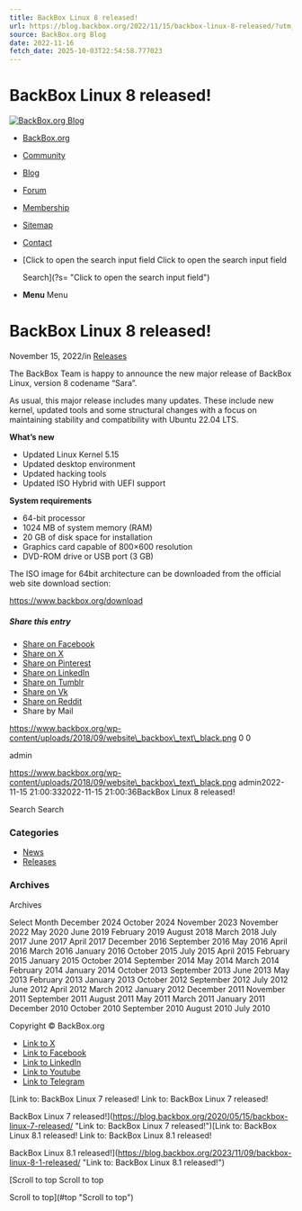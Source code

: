 ```yaml
---
title: BackBox Linux 8 released!
url: https://blog.backbox.org/2022/11/15/backbox-linux-8-released/?utm_source=rss&utm_medium=rss&utm_campaign=backbox-linux-8-released
source: BackBox.org Blog
date: 2022-11-16
fetch_date: 2025-10-03T22:54:58.777023
---
```


# BackBox Linux 8 released!

[![BackBox.org Blog](https://www.backbox.org/wp-content/uploads/2018/09/website_backbox_text_black.png)](https://blog.backbox.org/)

* [BackBox.org](https://backbox.org)
* [Community](https://community.backbox.org)
* [Blog](https://blog.backbox.org)
* [Forum](https://forum.backbox.org)
* [Membership](https://members.backbox.org)
* [Sitemap](https://www.backbox.org/sitemap)
* [Contact](https://www.backbox.org/contact)
* [Click to open the search input field
  Click to open the search input field

  Search](?s= "Click to open the search input field")
* **Menu**
  Menu

# BackBox Linux 8 released!

November 15, 2022/in [Releases](https://blog.backbox.org/category/releases/)

The BackBox Team is happy to announce the new major release of BackBox Linux, version 8 codename “Sara”.

As usual, this major release includes many updates. These include new kernel, updated tools and some structural changes with a focus on maintaining stability and compatibility with Ubuntu 22.04 LTS.

**What’s new**

* Updated Linux Kernel 5.15
* Updated desktop environment
* Updated hacking tools
* Updated ISO Hybrid with UEFI support

**System requirements**

* 64-bit processor
* 1024 MB of system memory (RAM)
* 20 GB of disk space for installation
* Graphics card capable of 800×600 resolution
* DVD-ROM drive or USB port (3 GB)

The ISO image for 64bit architecture can be downloaded from the official web site download section:

<https://www.backbox.org/download>

##### Share this entry

* [Share on Facebook](https://www.facebook.com/sharer.php?u=https://blog.backbox.org/2022/11/15/backbox-linux-8-released/&t=BackBox%20Linux%208%20released%21)
* [Share on X](https://twitter.com/share?text=BackBox%20Linux%208%20released%21&url=https://blog.backbox.org/?p=1154)
* [Share on Pinterest](https://pinterest.com/pin/create/button/?url=https%3A%2F%2Fblog.backbox.org%2F2022%2F11%2F15%2Fbackbox-linux-8-released%2F&description=BackBox%20Linux%208%20released%21&media=)
* [Share on LinkedIn](https://linkedin.com/shareArticle?mini=true&title=BackBox%20Linux%208%20released%21&url=https://blog.backbox.org/2022/11/15/backbox-linux-8-released/)
* [Share on Tumblr](https://www.tumblr.com/share/link?url=https%3A%2F%2Fblog.backbox.org%2F2022%2F11%2F15%2Fbackbox-linux-8-released%2F&name=BackBox%20Linux%208%20released%21&description=The%20BackBox%20Team%20is%20happy%20to%20announce%20the%20new%20major%20release%20of%20BackBox%20Linux%2C%20version%208%20codename%20%E2%80%9CSara%E2%80%9D.%20As%20usual%2C%20this%20major%20release%20includes%20many%20updates.%20These%20include%20new%20kernel%2C%20updated%20tools%20and%20some%20structural%20changes%20with%20a%20focus%20on%20maintaining%20stability%20and%20compatibility%20with%20Ubuntu%2022.04%20LTS.%20What%E2%80%99s%20new%20System%20requirements%20The%20ISO%20image%20%5B%E2%80%A6%5D)
* [Share on Vk](https://vk.com/share.php?url=https://blog.backbox.org/2022/11/15/backbox-linux-8-released/)
* [Share on Reddit](https://reddit.com/submit?url=https://blog.backbox.org/2022/11/15/backbox-linux-8-released/&title=BackBox%20Linux%208%20released%21)
* Share by Mail

https://www.backbox.org/wp-content/uploads/2018/09/website\_backbox\_text\_black.png
0
0

admin

https://www.backbox.org/wp-content/uploads/2018/09/website\_backbox\_text\_black.png
admin2022-11-15 21:00:332022-11-15 21:00:36BackBox Linux 8 released!

Search
Search

### Categories

* [News](https://blog.backbox.org/category/news/)
* [Releases](https://blog.backbox.org/category/releases/)

### Archives

Archives

Select Month
 December 2024
 October 2024
 November 2023
 November 2022
 May 2020
 June 2019
 February 2019
 August 2018
 March 2018
 July 2017
 June 2017
 April 2017
 December 2016
 September 2016
 May 2016
 April 2016
 March 2016
 January 2016
 October 2015
 July 2015
 April 2015
 February 2015
 January 2015
 October 2014
 September 2014
 May 2014
 March 2014
 February 2014
 January 2014
 October 2013
 September 2013
 June 2013
 May 2013
 February 2013
 January 2013
 October 2012
 September 2012
 July 2012
 June 2012
 April 2012
 March 2012
 January 2012
 December 2011
 November 2011
 September 2011
 August 2011
 May 2011
 March 2011
 January 2011
 December 2010
 October 2010
 September 2010
 August 2010
 July 2010

Copyright © BackBox.org

* [Link to X](https://twitter.com/backbox_org "Link to X")
* [Link to Facebook](https://www.facebook.com/backbox.org/ "Link to Facebook")
* [Link to LinkedIn](https://www.linkedin.com/company/backbox-org "Link to LinkedIn")
* [Link to Youtube](https://www.youtube.com/%40backboxlinux-yt "Link to Youtube")
* [Link to Telegram](http://t.me/backbox_org "Link to Telegram")

[Link to: BackBox Linux 7 released!
Link to: BackBox Linux 7 released!

BackBox Linux 7 released!](https://blog.backbox.org/2020/05/15/backbox-linux-7-released/ "Link to: BackBox Linux 7 released!")[Link to: BackBox Linux 8.1 released!
Link to: BackBox Linux 8.1 released!

BackBox Linux 8.1 released!](https://blog.backbox.org/2023/11/09/backbox-linux-8-1-released/ "Link to: BackBox Linux 8.1 released!")

[Scroll to top
Scroll to top

 Scroll to top](#top "Scroll to top")